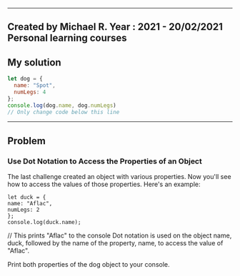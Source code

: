 ------
Created by Michael R. Year : 2021 - 20/02/2021 Personal learning courses
------

## My solution

```javascript
let dog = {
  name: "Spot",
  numLegs: 4
};
console.log(dog.name, dog.numLegs)
// Only change code below this line
```
---

## Problem
### Use Dot Notation to Access the Properties of an Object
The last challenge created an object with various properties. Now you'll see how to access the values of those properties. Here's an example:
```
let duck = {
name: "Aflac",
numLegs: 2
};
console.log(duck.name);
```
// This prints "Aflac" to the console
Dot notation is used on the object name, duck, followed by the name of the property, name, to access the value of "Aflac".

Print both properties of the dog object to your console.

